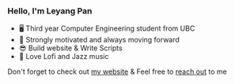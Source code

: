 ### Hello, I'm Leyang Pan
- 🖥️ Third year Computer Engineering student from UBC
- 💪 Strongly motivated and always moving forward
- 😎 Build website & Write Scripts
- 🎵 Love Lofi and Jazz music

Don't forget to check out [my website](leyangpan.me)
& Feel free to [reach out](mailto:mailto@leyangpan.me)  to me
